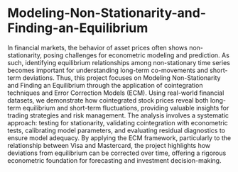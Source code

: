 # Modeling-Non-Stationarity-and-Finding-an-Equilibrium

In financial markets, the behavior of asset prices often shows non-stationarity, posing challenges for econometric modeling and prediction. As such, identifying equilibrium relationships among non-stationary time series becomes important for understanding long-term co-movements and short-term deviations. Thus, this project focuses on Modeling Non-Stationarity and Finding an Equilibrium through the application of cointegration techniques and Error Correction Models (ECM). Using real-world financial datasets, we demonstrate how cointegrated stock prices reveal both long-term equilibrium and short-term fluctuations, providing valuable insights for trading strategies and risk management. The analysis involves a systematic approach: testing for stationarity, validating cointegration with econometric tests, calibrating model parameters, and evaluating residual diagnostics to ensure model adequacy. By applying the ECM framework, particularly to the relationship between Visa and Mastercard, the project highlights how deviations from equilibrium can be corrected over time, offering a rigorous econometric foundation for forecasting and investment decision-making.
